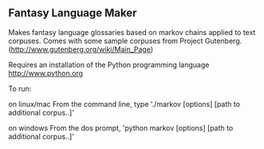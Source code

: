 Fantasy Language Maker
----------------------

Makes fantasy language glossaries based on markov chains applied to text corpuses. Comes with some sample corpuses from Project Gutenberg. (http://www.gutenberg.org/wiki/Main_Page)

Requires an installation of the Python programming language
http://www.python.org

To run:

on linux/mac 
From the command line, type './markov [options] <path to corpus> [path to additional corpus..]'

on windows
From the dos prompt, 'python markov [options] <path to corpus> [path to additional corpus..]'